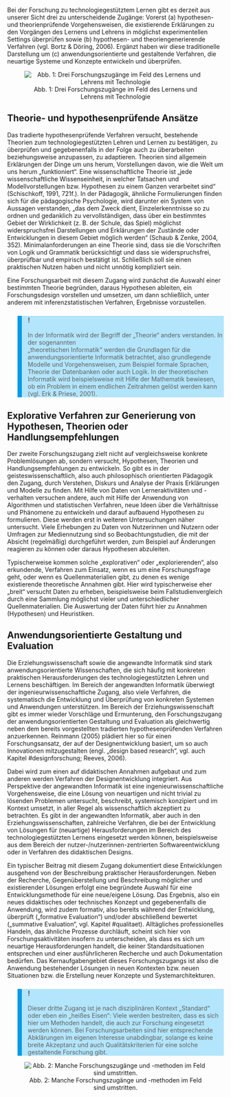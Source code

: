 <!-- filename: 03_Drei_unterschiedliche_Forschungszugaenge.md -->
<!-- title: Drei unterschiedliche Forschungszugänge -->

Bei der Forschung zu technologiegestütztem Lernen gibt es derzeit aus unserer Sicht drei zu unterscheidende Zugänge: Vorerst (a) hypothesen- und theorienprüfende Vorgehensweisen, die existierende Erklärungen zu den Vorgängen des Lernens und Lehrens in möglichst experimentellen Settings überprüfen sowie (b) hypothesen- und theoriengenerierende Verfahren (vgl. Bortz &amp; Döring, 2006). Ergänzt haben wir diese traditionelle Darstellung um (c) anwendungsorientierte und gestaltende Verfahren, die neuartige Systeme und Konzepte entwickeln und überprüfen.

<center><figure>
  <img src="https://raw.githubusercontent.com/ed-tech-at/L3T/refs/heads/main/16_Forschungszugaenge_und/img/01_Drei_Forschungszugänge_im_Feld_des_Lernens_und_Lehrens_mit_Technologie.png" alt="Abb. 1: Drei Forschungszugänge im Feld des Lernens und Lehrens mit Technologie">
  <figcaption>Abb. 1: Drei Forschungszugänge im Feld des Lernens und Lehrens mit Technologie</figcaption>
</figure></center>


## Theorie- und hypothesenprüfende Ansätze

Das tradierte hypothesenprüfende Verfahren versucht, bestehende Theorien zum technologiegestützten Lehren und Lernen zu bestätigen, zu überprüfen und gegebenenfalls in der Folge auch zu überarbeiten beziehungsweise anzupassen, zu adaptieren. Theorien sind allgemein Erklärungen der Dinge um uns herum, Vorstellungen davon, wie die Welt um uns herum „funktioniert“. Eine wissenschaftliche Theorie ist „jede wissenschaftliche Wissenseinheit, in welcher Tatsachen und Modellvorstellungen bzw. Hypothesen zu einem Ganzen verarbeitet sind“ (Schischkoff, 1991, 721f.). In der Pädagogik, ähnliche Formulierungen finden sich für die pädagogische Psychologie, wird darunter ein System von Aussagen verstanden, „das dem Zweck dient, Einzelerkenntnisse so zu ordnen und gedanklich zu vervollständigen, dass über ein bestimmtes Gebiet der Wirklichkeit (z. B. der Schule, das Spiel) möglichst widerspruchsfrei Darstellungen und Erklärungen der Zustände oder Entwicklungen in diesem Gebiet möglich werden“ (Schaub &amp; Zenke, 2004, 352). Minimalanforderungen an eine Theorie sind, dass sie die Vorschriften von Logik und Grammatik berücksichtigt und dass sie widerspruchsfrei, überprüfbar und empirisch bestätigt ist. Schließlich soll sie einen praktischen Nutzen haben und nicht unnötig kompliziert sein.

Eine Forschungsarbeit mit diesem Zugang wird zunächst die Auswahl einer bestimmten Theorie begründen, daraus Hypothesen ableiten, ein Forschungsdesign vorstellen und umsetzen, um dann schließlich, unter anderem mit inferenzstatistischen Verfahren, Ergebnisse vorzustellen.

<blockquote style="background: #B3E5FC; border-left: 10px solid #039BE5">

### !

In der Informatik wird der Begriff der „Theorie“ anders verstanden. In der sogenannten  
„theoretischen Informatik“ werden die Grundlagen für die anwendungsorientierte Informatik betrachtet, also grundlegende Modelle und Vorgehensweisen, zum Beispiel formale Sprachen, Theorie der Datenbanken oder auch Logik. In der theoretischen Informatik wird beispielsweise mit Hilfe der Mathematik bewiesen, ob ein Problem in einem endlichen Zeitrahmen gelöst werden kann (vgl. Erk &amp; Priese, 2001).

</blockquote>

## Explorative Verfahren zur Generierung von Hypothesen, Theorien oder Handlungsempfehlungen

Der zweite Forschungszugang zielt nicht auf vergleichsweise konkrete Problemlösungen ab, sondern versucht, Hypothesen, Theorien und Handlungsempfehlungen zu entwickeln. So gibt es in der geisteswissenschaftlich, also auch philosophisch orientierten Pädagogik den Zugang, durch Verstehen, Diskurs und Analyse der Praxis Erklärungen und Modelle zu finden. Mit Hilfe von Daten von Lerneraktivitäten und -verhalten versuchen andere, auch mit Hilfe der Anwendung von Algorithmen und statistischen Verfahren, neue Ideen über die Verhältnisse und Phänomene zu entwickeln und darauf aufbauend Hypothesen zu formulieren. Diese werden erst in weiteren Untersuchungen näher untersucht. Viele Erhebungen zu Daten von Nutzerinnen und Nutzern oder Umfragen zur Mediennutzung sind so Beobachtungstudien, die mit der Absicht (regelmäßig) durchgeführt werden, zum Beispiel auf Änderungen reagieren zu können oder daraus Hypothesen abzuleiten.

Typischerweise kommen solche „explorativen“ oder „explorierenden“, also erkundende, Verfahren zum Einsatz, wenn es um eine Forschungsfrage geht, oder wenn es Quellenmaterialien gibt, zu denen es wenige existierende theoretische Annahmen gibt. Hier wird typischerweise eher „breit“ versucht Daten zu erheben, beispielsweise beim Fallstudienvergleich durch eine Sammlung möglichst vieler und unterschiedlicher Quellenmaterialien. Die Auswertung der Daten führt hier zu Annahmen (Hypothesen) und Heuristiken.

## Anwendungsorientierte Gestaltung und Evaluation

Die Erziehungswissenschaft sowie die angewandte Informatik sind stark anwendungsorientierte Wissenschaften, die sich häufig mit konkreten praktischen Herausforderungen des technologiegestützten Lehren und Lernens beschäftigen. Im Bereich der angewandten Informatik überwiegt der ingenieurwissenschaftliche Zugang, also viele Verfahren, die systematisch die Entwicklung und Überprüfung von konkreten Systemen und Anwendungen unterstützen. Im Bereich der Erziehungswissenschaft gibt es immer wieder Vorschläge und Ermunterung, den Forschungszugang der anwendungsorientierten Gestaltung und Evaluation als gleichwertig neben dem bereits vorgestellten tradierten hypothesenprüfenden Verfahren anzuerkennen. Reinmann (2005) plädiert hier so für einen Forschungsansatz, der auf der Designentwicklung basiert, um so auch Innovationen mitzugestalten (engl. „design based research“, vgl. auch Kapitel #designforschung; Reeves, 2006).

Dabei wird zum einen auf didaktischen Annahmen aufgebaut und zum anderen werden Verfahren der Designentwicklung integriert. Aus Perspektive der angewandten Informatik ist eine ingenieurwissenschaftliche Vorgehensweise, die eine Lösung von neuartigen und nicht trivial zu lösenden Problemen untersucht, beschreibt, systemisch konzipiert und im Kontext umsetzt, in aller Regel als wissenschaftlich akzeptiert zu betrachten. Es gibt in der angewandten Informatik, aber auch in den Erziehungswissenschaften, zahlreiche Verfahren, die bei der Entwicklung von Lösungen für (neuartige) Herausforderungen im Bereich des technologiegestützten Lernens eingesetzt werden können, beispielsweise aus dem Bereich der nutzer-/nutzerinnen-zentrierten Softwareentwicklung oder in Verfahren des didaktischen Designs.

Ein typischer Beitrag mit diesem Zugang dokumentiert diese Entwicklungen ausgehend von der Beschreibung praktischer Herausforderungen. Neben der Recherche, Gegenüberstellung und Beschreibung möglicher und existierender Lösungen erfolgt eine begründete Auswahl für eine Entwicklungsmethode für eine neue/eigene Lösung. Das Ergebnis, also ein neues didaktisches oder technisches Konzept und gegebenenfalls die Anwendung, wird zudem formativ, also bereits während der Entwicklung, überprüft („formative Evaluation“) und/oder abschließend bewertet („summative Evaluation“, vgl. Kapitel #qualitaet). Alltägliches professionelles Handeln, das ähnliche Prozesse durchläuft, scheint sich hier von Forschungsaktivitäten insofern zu unterscheiden, als dass es sich um neuartige Herausforderungen handelt, die keiner Standardsituationen entsprechen und einer ausführlicheren Recherche und auch Dokumentation bedürfen. Das Kernaufgabengebiet dieses Forschungszugangs ist also die Anwendung bestehender Lösungen in neuen Kontexten bzw. neuen Situationen bzw. die Erstellung neuer Konzepte und Systemarchitekturen.

<blockquote style="background: #B3E5FC; border-left: 10px solid #039BE5">

### !

Dieser dritte Zugang ist je nach disziplinären Kontext „Standard“ oder eben ein „heißes Eisen“: Viele werden bestreiten, dass es sich hier um Methoden handelt, die auch zur Forschung eingesetzt werden können. Bei Forschungsarbeiten sind hier entsprechende Abklärungen im eigenen Interesse unabdingbar, solange es keine breite Akzeptanz und auch Qualitätskriterien für eine solche gestaltende Forschung gibt.

</blockquote>

<center><figure>
  <img src="https://raw.githubusercontent.com/ed-tech-at/L3T/refs/heads/main/16_Forschungszugaenge_und/img/02_Manche_Forschungszugänge_und_methoden_im_Feld_sind_umstritten.jpg" alt="Abb. 2: Manche Forschungszugänge und -methoden im Feld sind umstritten.">
  <figcaption>Abb. 2: Manche Forschungszugänge und -methoden im Feld sind umstritten.</figcaption>
</figure></center>


